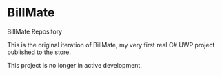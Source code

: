 # BillMate
BillMate Repository

This is the original iteration of BillMate, my very first real C# UWP project published to the store.

This project is no longer in active development.
